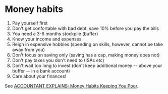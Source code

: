 # Money habits

1. Pay yourself first
1. Don't get confortable with bad debt, save 10% before you pay the bills
1. You need a 3-6 months stockpile (buffer)
1. Know your income and expenses
1. Reigh in expensive hobbies (spending on skills, however, cannot be take away from you)
1. Don't focus on saving only (saving has a cap, making money does not)
1. Don't pay taxes you don't need to (ISAs etc)
1. Don't wait too long to invest (don't keep additional money -- above your buffer -- in a bank account)
1. Care about your finances!

See [ACCOUNTANT EXPLAINS: Money Habits Keeping You Poor](https://www.youtube.com/watch?v=Q0uXGQu55GM).

